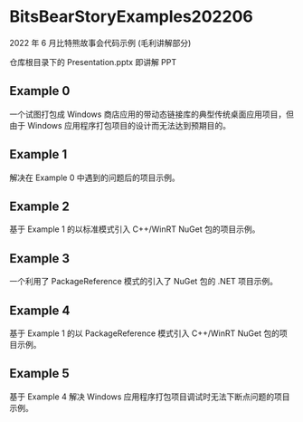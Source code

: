 ﻿# BitsBearStoryExamples202206

2022 年 6 月比特熊故事会代码示例 (毛利讲解部分)

仓库根目录下的 Presentation.pptx 即讲解 PPT 

## Example 0

一个试图打包成 Windows 商店应用的带动态链接库的典型传统桌面应用项目，但由于
Windows 应用程序打包项目的设计而无法达到预期目的。

## Example 1

解决在 Example 0 中遇到的问题后的项目示例。

## Example 2

基于 Example 1 的以标准模式引入 C++/WinRT NuGet 包的项目示例。

## Example 3

一个利用了 PackageReference 模式的引入了 NuGet 包的 .NET 项目示例。

## Example 4

基于 Example 1 的以 PackageReference 模式引入 C++/WinRT NuGet 包的项目示例。

## Example 5

基于 Example 4 解决 Windows 应用程序打包项目调试时无法下断点问题的项目示例。
